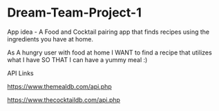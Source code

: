 # Dream-Team-Project-1

App idea - A Food and Cocktail pairing app that finds recipes using the ingredients you have at home.

As A hungry user with food at home
I WANT to find a recipe that utilizes what I have
SO THAT I can have a yummy meal :)

API Links

https://www.themealdb.com/api.php

https://www.thecocktaildb.com/api.php
